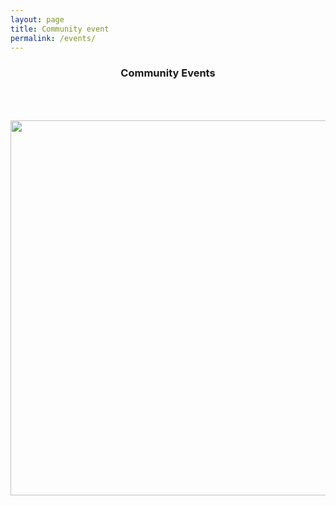 ```yaml
---
layout: page
title: Community event
permalink: /events/
---
```

<h3><center><header> Community Events </header>

<center>
<img src="http://mccormickloans.com/property_photos/21.jpg" width="600"> </center>
